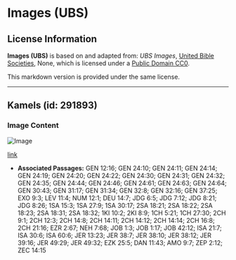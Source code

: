 # Images (UBS)

## License Information

**Images (UBS)** is based on and adapted from: _UBS Images_, [United Bible Societies](https://unitedbiblesocieties.org/), None, which is licensed under a [Public Domain CC0](https://creativecommons.org/public-domain/cc0/).

This markdown version is provided under the same license.



--------------------------------

## Kamels (id: 291893)

### Image Content

![Image](https://cdn.aquifer.bible/aquifer-content/resources/Media/WEB-0102_camels.jpg)

[link](https://cdn.aquifer.bible/aquifer-content/resources/Media/WEB-0102_camels.jpg)

* **Associated Passages:** GEN 12:16; GEN 24:10; GEN 24:11; GEN 24:14; GEN 24:19; GEN 24:20; GEN 24:22; GEN 24:30; GEN 24:31; GEN 24:32; GEN 24:35; GEN 24:44; GEN 24:46; GEN 24:61; GEN 24:63; GEN 24:64; GEN 30:43; GEN 31:17; GEN 31:34; GEN 32:8; GEN 32:16; GEN 37:25; EXO 9:3; LEV 11:4; NUM 12:1; DEU 14:7; JDG 6:5; JDG 7:12; JDG 8:21; JDG 8:26; 1SA 15:3; 1SA 27:9; 1SA 30:17; 2SA 18:21; 2SA 18:22; 2SA 18:23; 2SA 18:31; 2SA 18:32; 1KI 10:2; 2KI 8:9; 1CH 5:21; 1CH 27:30; 2CH 9:1; 2CH 12:3; 2CH 14:8; 2CH 14:11; 2CH 14:12; 2CH 14:14; 2CH 16:8; 2CH 21:16; EZR 2:67; NEH 7:68; JOB 1:3; JOB 1:17; JOB 42:12; ISA 21:7; ISA 30:6; ISA 60:6; JER 13:23; JER 38:7; JER 38:10; JER 38:12; JER 39:16; JER 49:29; JER 49:32; EZK 25:5; DAN 11:43; AMO 9:7; ZEP 2:12; ZEC 14:15


